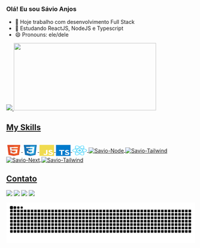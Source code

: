  
### Olá! Eu sou Sávio Anjos 
 
- 🔭 Hoje trabalho com desenvolvimento Full Stack  
- 🌱 Estudando ReactJS, NodeJS e Typescript   
- 😄 Pronouns: ele/dele 
      
<div style="display: block">
  <a href="https://github.com/Savio-Anjos">
      
  <img height="180em" src="https://github-readme-stats.vercel.app/api?username=savio-anjos&show_icons=true&theme=chartreuse-dark&include_all_commits=true&count_private=true"/>  
      
  <img height="180px" width="380em" src="https://github-readme-stats.vercel.app/api/top-langs/?username=savio-anjos&layout=compact&langs_count=7&theme=chartreuse-dark"/> 
</div>

<h2 align="left">My Skills</h2>
<div style="display: inline_block"><br>
  <img align="center" alt="Savio-HTML" height="30" width="40" src="https://raw.githubusercontent.com/devicons/devicon/master/icons/html5/html5-original.svg">
  <img align="center" alt="Savio-CSS" height="30" width="40" src="https://raw.githubusercontent.com/devicons/devicon/master/icons/css3/css3-original.svg">
  <img align="center" alt="Savio-Js" height="30" width="40" src="https://raw.githubusercontent.com/devicons/devicon/master/icons/javascript/javascript-plain.svg">
  <img align="center" alt="Savio-Ts" height="30" width="40" src="https://raw.githubusercontent.com/devicons/devicon/master/icons/typescript/typescript-plain.svg">
  <img align="center" alt="Savio-React" height="30" width="40" src="https://raw.githubusercontent.com/devicons/devicon/master/icons/react/react-original.svg">
  <img align="center" alt="Savio-Node" height="30" width="40" src="https://cdn.jsdelivr.net/gh/devicons/devicon/icons/nodejs/nodejs-original.svg">
   <img align="center" alt="Savio-Tailwind" height="30" width="40" src="https://cdn.jsdelivr.net/gh/devicons/devicon/icons/postgresql/postgresql-original.svg"/>
  <img align="center" alt="Savio-Next" height="30" width="40" src="https://cdn.jsdelivr.net/gh/devicons/devicon/icons/nextjs/nextjs-original.svg""> 
  <img align="center" alt="Savio-Tailwind" height="30" width="40" src="https://cdn.jsdelivr.net/gh/devicons/devicon/icons/sass/sass-original.svg" />
         
</div>   
           
<div> 
<h2 align="left">Contato</h2>
  <a href="https://www.instagram.com/_savio_anjos_/" target="_blank"><img src="https://img.shields.io/badge/-Instagram-%23E4405F?style=for-the-badge&logo=instagram&logoColor=white" target="_blank"></a>
 <a href="target="_blank"><img src="https://img.shields.io/badge/Discord-7289DA?style=for-the-badge&logo=discord&logoColor=white" target="_blank"></a> 
  <a href = "mailto:savioanjos2020@gmail.com"><img src="https://img.shields.io/badge/-Gmail-%23333?style=for-the-badge&logo=gmail&logoColor=white" target="_blank"></a>
  <a href="https://www.linkedin.com/in/s%C3%A1vio-anjos-webdeveloper/" target="_blank"><img src="https://img.shields.io/badge/-LinkedIn-%230077B5?style=for-the-badge&logo=linkedin&logoColor=white" target="_blank"></a> 
 
 ![Snake animation](https://github.com/Savio-Anjos/Savio-Anjos/blob/output/github-contribution-grid-snake.svg)
    
</div>  

